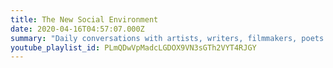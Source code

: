 ```yaml
---
title: The New Social Environment
date: 2020-04-16T04:57:07.000Z
summary: "Daily conversations with artists, writers, filmmakers, poets around the world where we discuss creative life in the context of our new social reality."
youtube_playlist_id: PLmQDwVpMadcLGDOX9VN3sGTh2VYT4RJGY
---
```

